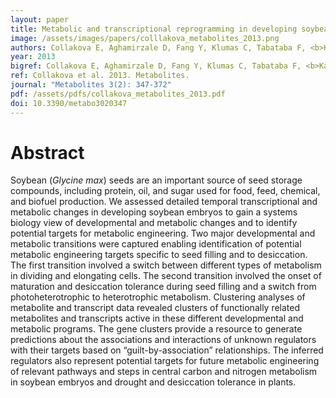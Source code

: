 ```yaml
---
layout: paper
title: Metabolic and transcriptional reprogramming in developing soybean (Glycine max) embryos
image: /assets/images/papers/colllakova_metabolites_2013.png
authors: Collakova E, Aghamirzale D, Fang Y, Klumas C, Tabataba F, <b>Kakumanu A</b>, Myers E, Heath LS and Grene R
year: 2013
bigref: Collakova E, Aghamirzale D, Fang Y, Klumas C, Tabataba F, <b>Kakumanu A</b>, Myers E, Heath LS and Grene R. 2013. Metabolites.
ref: Collakova et al. 2013. Metabolites.
journal: "Metabolites 3(2): 347-372"
pdf: /assets/pdfs/collakova_metabolites_2013.pdf
doi: 10.3390/metabo3020347
---
```


# Abstract

Soybean (*Glycine max*) seeds are an important source of seed storage compounds, including protein, oil, and sugar used for food, feed, chemical, and biofuel production. We assessed detailed temporal transcriptional and metabolic changes in developing soybean embryos to gain a systems biology view of developmental and metabolic changes and to identify potential targets for metabolic engineering. Two major developmental and metabolic transitions were captured enabling identification of potential metabolic engineering targets specific to seed filling and to desiccation. The first transition involved a switch between different types of metabolism in dividing and elongating cells. The second transition involved the onset of maturation and desiccation tolerance during seed filling and a switch from photoheterotrophic to heterotrophic metabolism. Clustering analyses of metabolite and transcript data revealed clusters of functionally related metabolites and transcripts active in these different developmental and metabolic programs. The gene clusters provide a resource to generate predictions about the associations and interactions of unknown regulators with their targets based on “guilt-by-association” relationships. The inferred regulators also represent potential targets for future metabolic engineering of relevant pathways and steps in central carbon and nitrogen metabolism in soybean embryos and drought and desiccation tolerance in plants.
